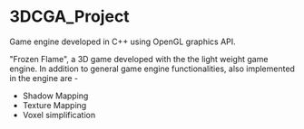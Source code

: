 # 3DCGA_Project

Game engine developed in C++ using OpenGL graphics API.

"Frozen Flame", a 3D game developed with the the light weight game engine. 
In addition to general game engine functionalities, also implemented in the engine are - 

- Shadow Mapping
- Texture Mapping
- Voxel simplification
